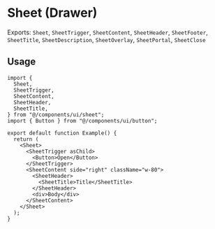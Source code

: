 # Sheet (Drawer)

Exports: `Sheet`, `SheetTrigger`, `SheetContent`, `SheetHeader`, `SheetFooter`, `SheetTitle`, `SheetDescription`, `SheetOverlay`, `SheetPortal`, `SheetClose`

## Usage
```tsx
import {
  Sheet,
  SheetTrigger,
  SheetContent,
  SheetHeader,
  SheetTitle,
} from "@/components/ui/sheet";
import { Button } from "@/components/ui/button";

export default function Example() {
  return (
    <Sheet>
      <SheetTrigger asChild>
        <Button>Open</Button>
      </SheetTrigger>
      <SheetContent side="right" className="w-80">
        <SheetHeader>
          <SheetTitle>Title</SheetTitle>
        </SheetHeader>
        <div>Body</div>
      </SheetContent>
    </Sheet>
  );
}
```
